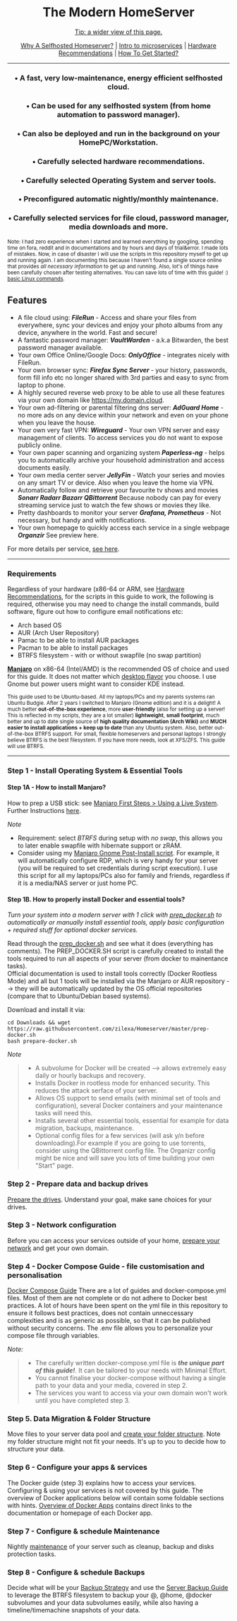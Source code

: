 <h1 align="center"><strong>The Modern HomeServer</strong></h1>
<p align="center"><a href="README.md">Tip: a wider view of this page.</a></p>
<p align="center">
  <a href="Justification.md">Why A Selfhosted Homeserver?</a> |
  <a href="https://www.docker.com/resources/what-container">Intro to microservices</a> |
  <a href="Recommendations.md">Hardware Recommendations</a> |
  <a href="https://github.com/zilexa/Homeserver/blob/master/README.md#requirements">How To Get Started?</a>
</p>

***

<h3 align="center">&bull; <strong>A fast, very low-maintenance, energy efficient selfhosted cloud.</strong></h3>
<h3 align="center">&bull; <strong>Can be used for any selfhosted system (from home automation to password manager).</strong></h3>
<h3 align="center">&bull; <strong>Can also be deployed and run in the background on your HomePC/Workstation.</strong></h3>
<h3 align="center">&bull; <strong>Carefully selected hardware recommendations.</strong></h3>
<h3 align="center">&bull; <strong>Carefully selected Operating System and server tools.</strong></h3>
<h3 align="center">&bull; <strong>Preconfigured automatic nightly/monthly maintenance.</strong></h3>
<h3 align="center">&bull; <strong>Carefully selected services for file cloud, password manager, media downloads and more.</strong></h3>

<sub>Note: I had zero experience when I started and learned everything by googling, spending time on fora, reddit and in documentations and by hours and days of trial&error. I made lots of mistakes. Now, in case of disaster I will use the scripts in this repository myself to get up and running again. I am documenting this because I haven't found a single source online that provides _all necessary information_ to get up and running. Also, lot's of things have been carefully chosen after testing alternatives. You can save lots of time with this guide! :) [basic Linux commands](https://www.hostinger.com/tutorials/linux-commands).</sub>

## Features
* A file cloud using: _**FileRun**_ - Access and share your files from everywhere, sync your devices and enjoy your photo albums from any device, anywhere in the world. Fast and secure!
* A fantastic password manager: _**VaultWarden**_ - a.k.a Bitwarden, the best password manager available. 
* Your own Office Online/Google Docs: _**OnlyOffice**_ - integrates nicely with FileRun. 
* Your own browser sync: _**Firefox Sync Server**_ - your history, passwords, form fill info etc no longer shared with 3rd parties and easy to sync from laptop to phone.
* A highly secured reverse web proxy to be able to use all these features via your own domain like https://my.domain.cloud. 
* Your own ad-filtering or parental filtering dns server: _**AdGuard Home**_ - no more ads on any device within your network and even on your phone when you leave the house.
* Your own very fast VPN: _**Wireguard**_ - Your own VPN server and easy management of clients. To access services you do not want to expose publicly online.
* Your own paper scanning and organizing system _**Paperless-ng**_ - helps you to automatically archive your household administration and access documents easily.
* Your own media center server _**JellyFin**_ - Watch your series and movies on any smart TV or device. Also when you leave the home via VPN.
* Automatically follow and retrieve your favourite tv shows and movies _**Sonarr Radarr Bazarr QBittorrent**_ Because nobody can pay for every streaming service just to watch the few shows or movies they like. 
* Pretty dashboards to monitor your server _**Grafana, Prometheus**_ - Not necessary, but handy and with notifications. 
* Your own homepage to quickly access each service in a single webpage _**Organzir**_ See preview here. 

For more details per service, [see here](https://github.com/zilexa/Homeserver/blob/master/Applications-Overview.md). 

***

### Requirements
Regardless of your hardware (x86-64 or ARM, see [Hardware Recommendations](Recommendations.md), for the scripts in this guide to work, the following is required, otherwise you may need to change the install commands, build software, figure out how to configure email notifications etc: 

- Arch based OS
- AUR (Arch User Repository)
- Pamac to be able to install AUR packages
- Pacman to be able to install packages
- BTRFS filesystem - with or without swapfile (no swap partition)

**[Manjaro](https://manjaro.org/)** on x86-64 (Intel/AMD) is the recommended OS of choice and used for this guide. It does not matter which [desktop flavor](https://manjaro.org/download/) you choose. I use Gnome but power users might want to consider KDE instead. 

<sub>This guide used to be Ubuntu-based. All my laptops/PCs and my parents systems ran Ubuntu Budgie. After 2 years I switched to Manjaro (Gnome edition) and it is a delight!
A much better **out-of-the-box experience**, more **user-friendly** (also for setting up a server! This is reflected in my scripts, they are a lot smaller)  **lightweight**, **small footprint**, much better and up to date single source of **high quality documentation (Arch Wiki)** and **MUCH easier to install applications + keep up to date** than any Ubuntu system. Also, better out-of-the-box BTRFS support. For small, flexible homeservers and personal laptops I strongly believe BTRFS is the best filesystem. If you have more needs, look at XFS/ZFS. This guide will use BTRFS. </sub>

***

### Step 1 - Install Operating System & Essential Tools
#### Step 1A -  How to install Manjaro? 
How to prep a USB stick: see [Manjaro First Steps > Using a Live System](https://manjaro.org/support/firststeps/). Further Instructions [here](https://github.com/zilexa/manjaro-gnome-post-install#quick-guide).

_Note_
* Requirement: select _BTRFS_ during setup with _no swap_, this allows you to later enable swapfile with hibernate support or zRAM.
* Consider using my [Manjaro Gnome Post-Install script](https://github.com/zilexa/manjaro-gnome-post-install). For example, it will automatically configure RDP, which is very handy for your server (you will be required to set credentials during script execution). I use this script for all my laptops/PCs also for family and friends, regardless if it is a media/NAS server or just home PC. 

#### Step 1B. How to properly install Docker and essential tools?
_Turn your system into a modern server with 1 click with [prep_docker.sh](https://github.com/zilexa/Homeserver/blob/master/prep-docker.sh) to automatically or manually install essential tools, apply basic configuration + required stuff for optional docker services._

Read through the [prep_docker.sh](https://github.com/zilexa/Homeserver/blob/master/prep-docker.sh) and see what it does (everything has comments). 
The PREP_DOCKER.SH script is carefully created to install the tools required to run all aspects of your server (from docker to mainentance tasks). \
Official documentation is used to install tools correctly (Docker Rootless Mode) and all but 1 tools will be installed via the Manjaro or AUR repository --> they will be automatically updated by the OS official repositories (compare that to Ubuntu/Debian based systems). 

Download and install it via: 
```
cd Downloads && wget https://raw.githubusercontent.com/zilexa/Homeserver/master/prep-docker.sh
bash prepare-docker.sh
```
_Note_
> - A subvolume for Docker will be created --> allows extremely easy daily or hourly backups and recovery.
> - Installs Docker in rootless mode for enhanced security. This reduces the attack serface of your server. 
> - Allows OS support to send emails (with minimal set of tools and configuration), several Docker containers and your maintenance tasks will need this.
> - Installs several other essential tools, essential for example for data migration, backups, maintenance.
> - Optional config files for a few services (will ask y/n before downloading).For example if you are going to use torrents, consider using the QBittorrent config file. The Organizr config might be nice and will save you lots of time building your own "Start" page.

### Step 2 - Prepare data and backup drives
[Prepare the drives](https://github.com/zilexa/Homeserver/tree/master/filesystem). Understand your goal, make sane choices for your drives.

### Step 3 - Network configuration
Before you can access your services outside of your home, [prepare your network](https://github.com/zilexa/Homeserver/blob/master/network-configuration.md) and get your own domain. 

### Step 4 - Docker Compose Guide - file customisation and personalisation
[Docker Compose Guide](https://github.com/zilexa/Homeserver/tree/master/docker)
There are a lot of guides and docker-compose.yml files. Most of them are not complete or do not adhere to Docker best practices. A lot of hours have been spent on the yml file in this repository to ensure it follows best practices, does not contain unneccessary complexities and is as generic as possible, so that it can be published without security concerns. The .env file allows you to personalize your compose file through variables. 

_Note:_ 
> - The carefully written docker-compose.yml file is _**the unique part of this guide!**_. It can be tailored to your needs with Minimal Effort.
> - You cannot finalise your docker-compose without having a single path to your data and your media, covered in step 2.
> - The services you want to access via your own domain won't work until you have completed step 3.

### Step 5. Data Migration & Folder Structure
Move files to your server data pool and [create your folder structure](https://github.com/zilexa/Homeserver/tree/master/filesystem/folderstructure). Note my folder structure might not fit your needs. It's up to you to decide how to structure your data. 

### Step 6 - Configure your apps & services
The Docker guide (step 3) explains how to access your services. Configuring & using your services is not covered by this guide. 
The overview of Docker applications below will contain some foldable sections with hints. 
[Overview of Docker Apps](https://github.com/zilexa/Homeserver/blob/master/Applications-Overview.md) contains direct links to the documentation or homepage of each Docker app. 

### Step 7 - Configure & schedule Maintenance
Nightly [maintenance](https://github.com/zilexa/Homeserver/tree/master/maintenance-tasks) of your server such as cleanup, backup and disks protection tasks. 

### Step 8 - Configure & schedule Backups
Decide what will be your [Backup Strategy](https://github.com/zilexa/Homeserver/blob/master/backup-strategy/backupstrategy.md) and use the [Server Backup Guide](https://github.com/zilexa/Homeserver/tree/master/backup-strategy) to leverage the BTRFS filesystem to backup your @, @home, @docker subvolumes and your data subvolumes easily, while also having a timeline/timemachine snapshots of your data. 

